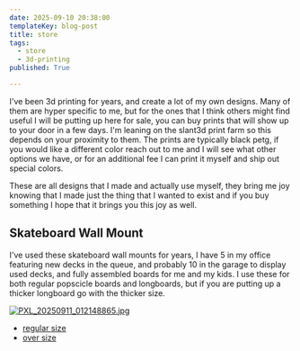 ```yaml
---
date: 2025-09-10 20:38:00
templateKey: blog-post
title: store
tags:
  - store
  - 3d-printing
published: True

---
```


I've been 3d printing for years, and create a lot of my own designs.  Many of
them are hyper specific to me, but for the ones that I think others might find
useful I will be putting up here for sale, you can buy prints that will show up
to your door in a few days.  I'm leaning on the slant3d print farm so this
depends on your proximity to them.  The prints are typically black petg, if you
would like a different color reach out to me and I will see what other options
we have, or for an additional fee I can print it myself and ship out
special colors.

These are all designs that I made and actually use myself, they bring me joy
knowing that I made just the thing that I wanted to exist and if you buy
something I hope that it brings you this joy as well.

## Skateboard Wall Mount

I've used these skateboard wall mounts for years, I have 5 in my office
featuring new decks in the queue, and probably 10 in the garage to display used
decks, and fully assembled boards for me and my kids.  I use these for both
regular popscicle boards and longboards, but if you are putting up a thicker
longboard go with the thicker size.

[![PXL_20250911_012148865.jpg](https://dropper.wayl.one/api/file/f2654443-fd69-48a8-a151-0199d053b5a6.jpg)](https://teleportpod.com/portal/a47fd522-d265-43b9-a8b0-8fa2395f7c46?item=588)

* [regular size](https://teleportpod.com/portal/a47fd522-d265-43b9-a8b0-8fa2395f7c46?item=588)
* [over size](https://teleportpod.com/portal/c6a85018-4ed3-4a34-98f3-cfb660d64bf5?item=589)




